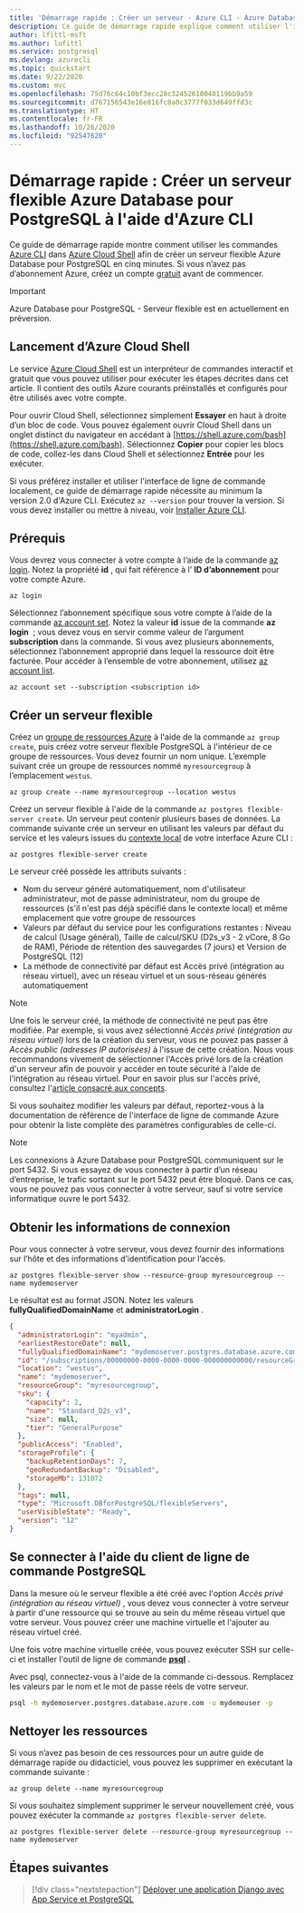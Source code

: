 ```yaml
---
title: 'Démarrage rapide : Créer un serveur - Azure CLI - Azure Database pour PostgreSQL – Serveur flexible'
description: Ce guide de démarrage rapide explique comment utiliser l'interface Azure CLI pour créer un serveur flexible Azure Database pour PostgreSQL dans un groupe de ressources Azure.
author: lfittl-msft
ms.author: lufittl
ms.service: postgresql
ms.devlang: azurecli
ms.topic: quickstart
ms.date: 9/22/2020
ms.custom: mvc
ms.openlocfilehash: 75d76c64c10bf3ecc28c32452618048119bb9a59
ms.sourcegitcommit: d767156543e16e816fc8a0c3777f033d649ffd3c
ms.translationtype: HT
ms.contentlocale: fr-FR
ms.lasthandoff: 10/26/2020
ms.locfileid: "92547620"
---
```

# <a name="quickstart-create-an-azure-database-for-postgresql-flexible-server-using-azure-cli"></a>Démarrage rapide : Créer un serveur flexible Azure Database pour PostgreSQL à l'aide d'Azure CLI

Ce guide de démarrage rapide montre comment utiliser les commandes [Azure CLI](/cli/azure/get-started-with-azure-cli) dans [Azure Cloud Shell](https://shell.azure.com) afin de créer un serveur flexible Azure Database pour PostgreSQL en cinq minutes. Si vous n’avez pas d’abonnement Azure, créez un compte [gratuit](https://azure.microsoft.com/free/) avant de commencer.

> [!IMPORTANT] 
> Azure Database pour PostgreSQL - Serveur flexible est en actuellement en préversion.

## <a name="launch-azure-cloud-shell"></a>Lancement d’Azure Cloud Shell

Le service [Azure Cloud Shell](../../cloud-shell/overview.md) est un interpréteur de commandes interactif et gratuit que vous pouvez utiliser pour exécuter les étapes décrites dans cet article. Il contient des outils Azure courants préinstallés et configurés pour être utilisés avec votre compte.

Pour ouvrir Cloud Shell, sélectionnez simplement **Essayer** en haut à droite d’un bloc de code. Vous pouvez également ouvrir Cloud Shell dans un onglet distinct du navigateur en accédant à [https://shell.azure.com/bash](https://shell.azure.com/bash). Sélectionnez **Copier** pour copier les blocs de code, collez-les dans Cloud Shell et sélectionnez **Entrée** pour les exécuter.

Si vous préférez installer et utiliser l'interface de ligne de commande localement, ce guide de démarrage rapide nécessite au minimum la version 2.0 d'Azure CLI. Exécutez `az --version` pour trouver la version. Si vous devez installer ou mettre à niveau, voir [Installer Azure CLI](/cli/azure/install-azure-cli).

## <a name="prerequisites"></a>Prérequis

Vous devrez vous connecter à votre compte à l’aide de la commande [az login](/cli/azure/reference-index#az-login). Notez la propriété **id** , qui fait référence à l’ **ID d’abonnement** pour votre compte Azure.

```azurecli-interactive
az login
```

Sélectionnez l’abonnement spécifique sous votre compte à l’aide de la commande [az account set](/cli/azure/account#az-account-set). Notez la valeur **id** issue de la commande **az login**  ; vous devez vous en servir comme valeur de l’argument **subscription** dans la commande. Si vous avez plusieurs abonnements, sélectionnez l’abonnement approprié dans lequel la ressource doit être facturée. Pour accéder à l’ensemble de votre abonnement, utilisez [az account list](/cli/azure/account#az-account-list).

```azurecli
az account set --subscription <subscription id>
```

## <a name="create-a-flexible-server"></a>Créer un serveur flexible

Créez un [groupe de ressources Azure](../../azure-resource-manager/management/overview.md) à l'aide de la commande `az group create`, puis créez votre serveur flexible PostgreSQL à l'intérieur de ce groupe de ressources. Vous devez fournir un nom unique. L’exemple suivant crée un groupe de ressources nommé `myresourcegroup` à l’emplacement `westus`.

```azurecli-interactive
az group create --name myresourcegroup --location westus
```

Créez un serveur flexible à l'aide de la commande `az postgres flexible-server create`. Un serveur peut contenir plusieurs bases de données. La commande suivante crée un serveur en utilisant les valeurs par défaut du service et les valeurs issues du [contexte local](/cli/azure/local-context) de votre interface Azure CLI : 

```azurecli
az postgres flexible-server create
```

Le serveur créé possède les attributs suivants : 
- Nom du serveur généré automatiquement, nom d'utilisateur administrateur, mot de passe administrateur, nom du groupe de ressources (s'il n'est pas déjà spécifié dans le contexte local) et même emplacement que votre groupe de ressources 
- Valeurs par défaut du service pour les configurations restantes : Niveau de calcul (Usage général), Taille de calcul/SKU (D2s_v3 - 2 vCore, 8 Go de RAM), Période de rétention des sauvegardes (7 jours) et Version de PostgreSQL (12)
- La méthode de connectivité par défaut est Accès privé (intégration au réseau virtuel), avec un réseau virtuel et un sous-réseau générés automatiquement

> [!NOTE] 
> Une fois le serveur créé, la méthode de connectivité ne peut pas être modifiée. Par exemple, si vous avez sélectionné *Accès privé (intégration au réseau virtuel)* lors de la création du serveur, vous ne pouvez pas passer à *Accès public (adresses IP autorisées)* à l'issue de cette création. Nous vous recommandons vivement de sélectionner l'Accès privé lors de la création d'un serveur afin de pouvoir y accéder en toute sécurité à l'aide de l'intégration au réseau virtuel. Pour en savoir plus sur l'accès privé, consultez l'[article consacré aux concepts](./concepts-networking.md).

Si vous souhaitez modifier les valeurs par défaut, reportez-vous à la documentation de référence de l'interface de ligne de commande Azure <!--FIXME --> pour obtenir la liste complète des paramètres configurables de celle-ci. 

> [!NOTE]
> Les connexions à Azure Database pour PostgreSQL communiquent sur le port 5432. Si vous essayez de vous connecter à partir d’un réseau d’entreprise, le trafic sortant sur le port 5432 peut être bloqué. Dans ce cas, vous ne pouvez pas vous connecter à votre serveur, sauf si votre service informatique ouvre le port 5432.

## <a name="get-the-connection-information"></a>Obtenir les informations de connexion

Pour vous connecter à votre serveur, vous devez fournir des informations sur l’hôte et des informations d’identification pour l’accès.

```azurecli-interactive
az postgres flexible-server show --resource-group myresourcegroup --name mydemoserver
```

Le résultat est au format JSON. Notez les valeurs **fullyQualifiedDomainName** et **administratorLogin** .

<!--FIXME-->
```json
{
  "administratorLogin": "myadmin",
  "earliestRestoreDate": null,
  "fullyQualifiedDomainName": "mydemoserver.postgres.database.azure.com",
  "id": "/subscriptions/00000000-0000-0000-0000-000000000000/resourceGroups/myresourcegroup/providers/Microsoft.DBforPostgreSQL/flexibleServers/mydemoserver",
  "location": "westus",
  "name": "mydemoserver",
  "resourceGroup": "myresourcegroup",
  "sku": {
    "capacity": 2,
    "name": "Standard_D2s_v3",
    "size": null,
    "tier": "GeneralPurpose"
  },
  "publicAccess": "Enabled",
  "storageProfile": {
    "backupRetentionDays": 7,
    "geoRedundantBackup": "Disabled",
    "storageMb": 131072
  },
  "tags": null,
  "type": "Microsoft.DBforPostgreSQL/flexibleServers",
  "userVisibleState": "Ready",
  "version": "12"
}
```

## <a name="connect-using-postgresql-command-line-client"></a>Se connecter à l'aide du client de ligne de commande PostgreSQL

Dans la mesure où le serveur flexible a été créé avec l'option *Accès privé (intégration au réseau virtuel)* , vous devez vous connecter à votre serveur à partir d'une ressource qui se trouve au sein du même réseau virtuel que votre serveur. Vous pouvez créer une machine virtuelle et l'ajouter au réseau virtuel créé. 

Une fois votre machine virtuelle créée, vous pouvez exécuter SSH sur celle-ci et installer l'outil de ligne de commande **[psql](https://www.postgresql.org/download/)** .

Avec psql, connectez-vous à l'aide de la commande ci-dessous. Remplacez les valeurs par le nom et le mot de passe réels de votre serveur. 

```bash
psql -h mydemoserver.postgres.database.azure.com -u mydemouser -p
```

## <a name="clean-up-resources"></a>Nettoyer les ressources

Si vous n’avez pas besoin de ces ressources pour un autre guide de démarrage rapide ou didacticiel, vous pouvez les supprimer en exécutant la commande suivante :

```azurecli-interactive
az group delete --name myresourcegroup
```

Si vous souhaitez simplement supprimer le serveur nouvellement créé, vous pouvez exécuter la commande `az postgres flexible-server delete`.

```azurecli-interactive
az postgres flexible-server delete --resource-group myresourcegroup --name mydemoserver
```

## <a name="next-steps"></a>Étapes suivantes

> [!div class="nextstepaction"]
>[Déployer une application Django avec App Service et PostgreSQL](tutorial-django-app-service-postgres.md)